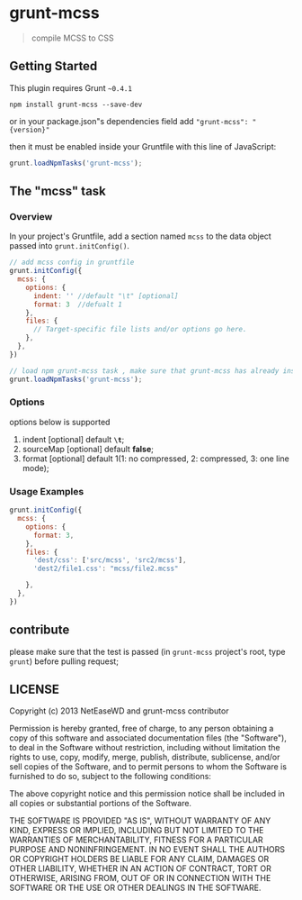 # grunt-mcss

> compile MCSS to CSS

## Getting Started
This plugin requires Grunt `~0.4.1`


```shell
npm install grunt-mcss --save-dev
```
or in your package.json"s dependencies field add `"grunt-mcss": "{version}"`

then it must be enabled inside your Gruntfile with this line of JavaScript:

```js
grunt.loadNpmTasks('grunt-mcss');
```

## The "mcss" task

### Overview
In your project's Gruntfile, add a section named `mcss` to the data object passed into `grunt.initConfig()`.

```js
// add mcss config in gruntfile
grunt.initConfig({
  mcss: {
    options: {
      indent: '' //default "\t" [optional]
      format: 3  //defualt 1 
    },
    files: {
      // Target-specific file lists and/or options go here.
    },
  },
})

// load npm grunt-mcss task , make sure that grunt-mcss has already installed locally
grunt.loadNpmTasks('grunt-mcss');

```


### Options

options below is supported

1. indent     [optional] default __`\t`__;
2. sourceMap  [optional] default __false__;
3. format     [optional] default 1(1: no compressed, 2: compressed, 3: one line mode);


### Usage Examples


```js
grunt.initConfig({
  mcss: {
    options: {
      format: 3,
    },
    files: {
      'dest/css': ['src/mcss', 'src2/mcss'],
      'dest2/file1.css': "mcss/file2.mcss"

    },
  },
})
```

## contribute

please make sure that the test is passed (in `grunt-mcss` project's root, type `grunt`) before pulling request;


## LICENSE
Copyright (c) 2013 NetEaseWD and grunt-mcss contributor

Permission is hereby granted, free of charge, to any person
obtaining a copy of this software and associated documentation
files (the "Software"), to deal in the Software without
restriction, including without limitation the rights to use,
copy, modify, merge, publish, distribute, sublicense, and/or sell
copies of the Software, and to permit persons to whom the
Software is furnished to do so, subject to the following
conditions:

The above copyright notice and this permission notice shall be
included in all copies or substantial portions of the Software.

THE SOFTWARE IS PROVIDED "AS IS", WITHOUT WARRANTY OF ANY KIND,
EXPRESS OR IMPLIED, INCLUDING BUT NOT LIMITED TO THE WARRANTIES
OF MERCHANTABILITY, FITNESS FOR A PARTICULAR PURPOSE AND
NONINFRINGEMENT. IN NO EVENT SHALL THE AUTHORS OR COPYRIGHT
HOLDERS BE LIABLE FOR ANY CLAIM, DAMAGES OR OTHER LIABILITY,
WHETHER IN AN ACTION OF CONTRACT, TORT OR OTHERWISE, ARISING
FROM, OUT OF OR IN CONNECTION WITH THE SOFTWARE OR THE USE OR
OTHER DEALINGS IN THE SOFTWARE.
